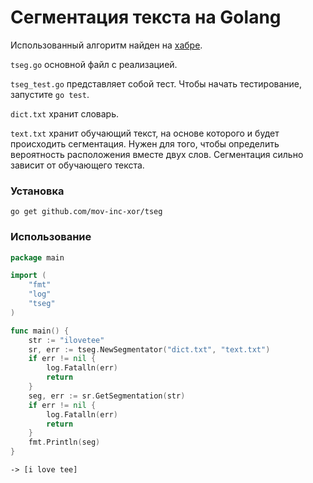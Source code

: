 # Сегментация текста на Golang
Использованный алгоритм найден на [хабре](https://habr.com/post/141228/).

`tseg.go` основной файл с реализацией.

`tseg_test.go` представляет собой тест. Чтобы начать тестирование, запустите `go test`.

`dict.txt` хранит словарь.

`text.txt` хранит обучающий текст, на основе которого и будет происходить сегментация. 
Нужен для того, чтобы определить вероятность расположения вместе двух слов.
Сегментация сильно зависит от обучающего текста.

### Установка

`go get github.com/mov-inc-xor/tseg`

### Использование

```go
package main

import (
	"fmt"
	"log"
	"tseg"
)

func main() {
	str := "ilovetee"
	sr, err := tseg.NewSegmentator("dict.txt", "text.txt")
	if err != nil {
		log.Fatalln(err)
		return
	}
	seg, err := sr.GetSegmentation(str)
	if err != nil {
		log.Fatalln(err)
		return
	}
	fmt.Println(seg)
}
```

`-> [i love tee]`
